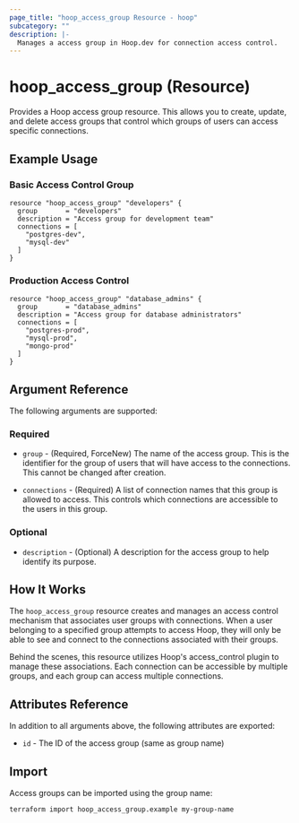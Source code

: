 ```yaml
---
page_title: "hoop_access_group Resource - hoop"
subcategory: ""
description: |-
  Manages a access group in Hoop.dev for connection access control.
---
```


# hoop_access_group (Resource)

Provides a Hoop access group resource. This allows you to create, update, and delete access groups that control which groups of users can access specific connections.

## Example Usage

### Basic Access Control Group

```hcl
resource "hoop_access_group" "developers" {
  group       = "developers"
  description = "Access group for development team"
  connections = [
    "postgres-dev",
    "mysql-dev"
  ]
}
```

### Production Access Control

```hcl
resource "hoop_access_group" "database_admins" {
  group       = "database_admins"
  description = "Access group for database administrators"
  connections = [
    "postgres-prod",
    "mysql-prod",
    "mongo-prod"
  ]
}
```

## Argument Reference

The following arguments are supported:

### Required

* `group` - (Required, ForceNew) The name of the access group. This is the identifier for the group of users that will have access to the connections. This cannot be changed after creation.

* `connections` - (Required) A list of connection names that this group is allowed to access. This controls which connections are accessible to the users in this group.

### Optional

* `description` - (Optional) A description for the access group to help identify its purpose.

## How It Works

The `hoop_access_group` resource creates and manages an access control mechanism that associates user groups with connections. When a user belonging to a specified group attempts to access Hoop, they will only be able to see and connect to the connections associated with their groups.

Behind the scenes, this resource utilizes Hoop's access_control plugin to manage these associations. Each connection can be accessible by multiple groups, and each group can access multiple connections.

## Attributes Reference

In addition to all arguments above, the following attributes are exported:

* `id` - The ID of the access group (same as group name)

## Import

Access groups can be imported using the group name:

```shell
terraform import hoop_access_group.example my-group-name
``` 
